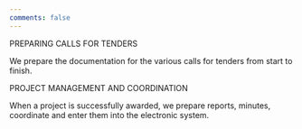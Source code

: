 ```yaml
---
comments: false
---
```

PREPARING CALLS FOR TENDERS

We prepare the documentation for the various calls for tenders from start to finish.

PROJECT MANAGEMENT AND COORDINATION

When a project is successfully awarded, we prepare reports, minutes, coordinate and enter them into the electronic system.
